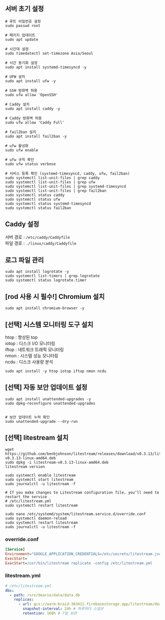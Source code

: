 ## 서버 초기 설정

```shell
# 루트 비밀번호 설정
sudo passwd root

# 패키지 업데이트
sudo apt update

# 시간대 설정
sudo timedatectl set-timezone Asia/Seoul

# 시간 동기화 설정
sudo apt install systemd-timesyncd -y

# UFW 설치
sudo apt install ufw -y

# SSH 방화벽 허용
sudo ufw allow 'OpenSSH'

# Caddy 설치
sudo apt install caddy -y

# Caddy 방화벽 허용
sudo ufw allow 'Caddy Full'

# fail2ban 설치
sudo apt install fail2ban -y

# ufw 활성화
sudo ufw enable

# ufw 규칙 확인
sudo ufw status verbose

# 서비스 등록 확인 (systemd-timesyncd, caddy, ufw, fail2ban)
sudo systemctl list-unit-files | grep caddy
sudo systemctl list-unit-files | grep ufw
sudo systemctl list-unit-files | grep systemd-timesyncd
sudo systemctl list-unit-files | grep fail2ban
sudo systemctl status caddy
sudo systemctl status ufw
sudo systemctl status systemd-timesyncd
sudo systemctl status fail2ban
```

## Caddy 설정

서버 경로 : `/etc/caddy/Caddyfile` </br>
파일 경로 : `./linux/caddy/Caddyfile`

## 로그 파일 관리

```shell
sudo apt install logrotate -y
sudo systemctl list-timers | grep logrotate
sudo systemctl status logrotate.timer
```

## [rod 사용 시 필수!] Chromium 설치

```shell
sudo apt install chromium-browser -y
```

## [선택] 시스템 모니터링 도구 설치

htop : 향상된 top </br>
iotop : 디스크 I/O 모니터링 </br>
iftop : 네트워크 트래픽 모니터링 </br>
nmon : 시스템 성능 모니터링 </br>
ncdu : 디스크 사용량 분석 </br>

```shell
sudo apt install -y htop iotop iftop nmon ncdu
```

## [선택] 자동 보안 업데이트 설정

```shell
sudo apt install unattended-upgrades -y
sudo dpkg-reconfigure unattended-upgrades


# 보안 업데이트 누락 확인
sudo unattended-upgrade --dry-run
```

## [선택] litestream 설치

```shell
wget https://github.com/benbjohnson/litestream/releases/download/v0.3.13/litestream-v0.3.13-linux-amd64.deb
sudo dpkg -i litestream-v0.3.13-linux-amd64.deb
litestream version

sudo systemctl enable litestream
sudo systemctl start litestream
sudo journalctl -u litestream -f

# If you make changes to Litestream configuration file, you’ll need to restart the service
# /etc/litestream.yml
sudo systemctl restart litestream

sudo nano /etc/systemd/system/litestream.service.d/override.conf
sudo systemctl daemon-reload
sudo systemctl restart litestream
sudo journalctl -u litestream -f
```

### override.conf

```ini
[Service]
Environment="GOOGLE_APPLICATION_CREDENTIALS=/etc/secrets/litestream.json"
ExecStart=
ExecStart=/usr/bin/litestream replicate -config /etc/litestream.yml
```

### litestream.yml

```yml
# /etc/litestream.yml
dbs:
  - path: /srv/deario/data/data.db
    replicas:
      - url: gcs://warm-braid-383411.firebasestorage.app/litestream/deario/prod
        snapshot-interval: 24h # 하루마다 스냅샷
        retention: 168h # 7일 보관
```
